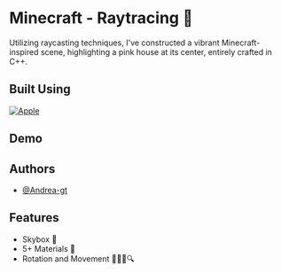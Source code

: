# Minecraft - Raytracing :hibiscus:
Utilizing raycasting techniques, I've constructed a vibrant Minecraft-inspired scene, highlighting a pink house at its center, entirely crafted in C++. 

## Built Using 
[![Apple](https://img.shields.io/badge/C++-999999?style=for-the-badge&logo=cplusplus&logoColor=white&labelColor=yellow)]()

## Demo

## Authors
- [@Andrea-gt](https://github.com/Andrea-gt)

## Features
- Skybox 🌌
- 5+ Materials 🎨
- Rotation and Movement 🔄🚶‍♂️🔍
